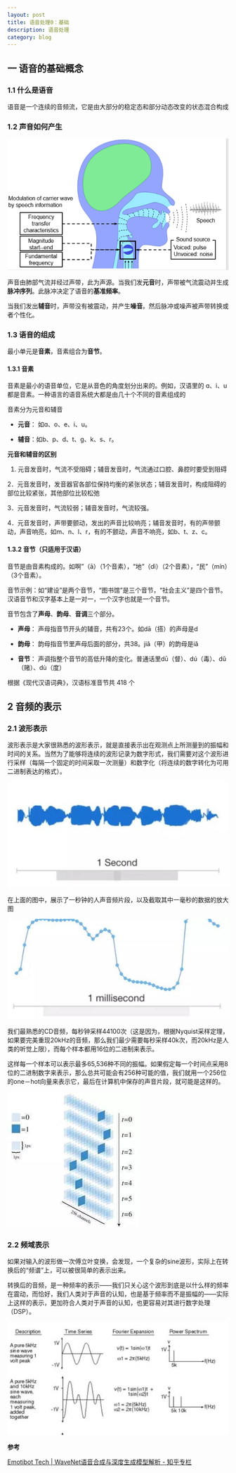 ```yaml
---
layout: post
title: 语音处理0：基础
description: 语音处理
category: blog
---
```


## 一 语音的基础概念

### 1.1 什么是语音

语音是一个连续的音频流，它是由大部分的稳定态和部分动态改变的状态混合构成

### 1.2 声音如何产生

![声音产生](/images/blog/voice_produce.png)

声音由肺部气流并经过声带，此为声源。当我们发**元音**时，声带被气流震动并生成**脉冲序列**。此脉冲决定了语音的**基准频率**。

当我们发出**辅音**时，声带没有被震动，并产生**噪音**。然后脉冲或噪声被声带转换或者个性化。

### 1.3 语音的组成

最小单元是**音素**，音素组合为**音节**。

#### 1.3.1 音素

音素是最小的语音单位，它是从音色的角度划分出来的。例如，汉语里的 ɑ、i、u都是音素。一种语言的语音系统大都是由几十个不同的音素组成的

音素分为元音和辅音

+ **元音**： 如ɑ、o、e、i、u。

+ **辅音**：如b、p、d、t、ɡ、k、s、r。

**元音和辅音的区别**

1.  元音发音时，气流不受阻碍；辅音发音时，气流通过口腔、鼻腔时要受到阻碍

2．元音发音时，发音器官各部位保持均衡的紧张状态；辅音发音时，构成阻碍的部位比较紧张，其他部位比较松弛

3．元音发音时，气流较弱；辅音发音时，气流较强。

4．元音发音时，声带要颤动，发出的声音比较响亮；辅音发音时，有的声带颤动，声音响亮，如m、n、l、r，有的不颤动，声音不响亮，如b、t、z、c。


#### 1.3.2 音节（只适用于汉语）

音节是由音素构成的。如啊”（ā）（1个音素），“地”（dì）（2个音素），“民”（mín）（3个音素）。

音节示例：如“建设”是两个音节，“图书馆”是三个音节，“社会主义”是四个音节。汉语音节和汉字基本上是一对一，一个汉字也就是一个音节。

音节包含了**声母**、**韵母**、**音调**三个部分。

+ **声母**： 声母指音节开头的辅音，共有23个。如dā（搭）的声母是d

+ **韵母**： 韵母指音节里声母后面的部分，共38。jiǎ（甲）的韵母是iǎ

+ **音节**： 声调指整个音节的高低升降的变化。普通话里dū（督）、dú（毒）、dǔ（赌）、dù（度）

根据《现代汉语词典》，汉语标准音节共 418 个


## 2 音频的表示

### 2.1 波形表示

波形表示是大家很熟悉的波形表示，就是直接表示出在观测点上所测量到的振幅和时间的关系。当然为了能够将连续的波形记录为数字形式，我们需要对这个波形进行采样（每隔一个固定的时间采取一次测量）和数字化（将连续的数字转化为可用二进制表达的格式）。

![音频的波形表示](/images/blog/voice_wave_represtation.jpg)

在上面的图中，展示了一秒钟的人声音频片段，以及截取其中一毫秒的数据的放大图


![音频的波形表示](/images/blog/voice_wave_represtation1ms.jpg)

我们最熟悉的CD音频，每秒钟采样44100次（这是因为，根据Nyquist采样定理，如果要完美重现20kHz的音频，那么我们最少需要每秒采样40k次，而20kHz是人类的听觉上限），而每个样本都用16位的二进制来表示。

这样每一个样本可以表示最多65,536种不同的振幅。如果假定每一个时间点采用8位的二进制数字来表示，那么总共可能会有256种可能的值，我们就用一个256位的one－hot向量来表示它，最后在计算机中保存的声音片段，就可能是这样的。

![音频的波形表示](/images/blog/voice_wave_represtation_onehot.jpg)  

### 2.2 频域表示

如果对输入的波形做一次傅立叶变换，会发现，一个复杂的sine波形，实际上在转换后的“频谱”上，可以被很简单的表示出来。

转换后的音频，是一种频率的表示——我们只关心这个波形到底是以什么样的频率在震动，而恰好，我们人类对于声音的认知，也是基于频率而不是振幅的——实际上这样的表示，更加符合人类对于声音的认知，也更容易对其进行数字处理（DSP）。

![音频的波形表示](/images/blog/voice_wave_represtation_fluir.jpg) 




**参考**

[Emotibot Tech | WaveNet语音合成与深度生成模型解析 - 知乎专栏](https://zhuanlan.zhihu.com/p/25784028)
